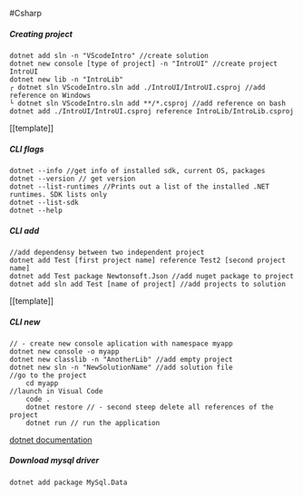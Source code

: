 #Csharp 



##### Creating project
```dotnet
dotnet add sln -n "VScodeIntro" //create solution
dotnet new console [type of project] -n "IntroUI" //create project IntroUI
dotnet new lib -n "IntroLib"
┌ dotnet sln VScodeIntro.sln add ./IntroUI/IntroUI.csproj //add reference on Windows
└ dotnet sln VScodeIntro.sln add **/*.csproj //add reference on bash
dotnet add ./IntroUI/IntroUI.csproj reference IntroLib/IntroLib.csproj
```
[[template]]

##### CLI flags
```dotnet
dotnet --info //get info of installed sdk, current OS, packages
dotnet --version // get version
dotnet --list-runtimes //Prints out a list of the installed .NET runtimes. SDK lists only
dotnet --list-sdk
dotnet --help
```


##### CLI add 
```dotnet 
//add dependensy between two independent project
dotnet add Test [first project name] reference Test2 [second project name]
dotnet add Test package Newtonsoft.Json //add nuget package to project
dotnet add sln add Test [name of project] //add projects to solution
```
[[template]]
##### CLI new
```dotnet
// - create new console aplication with namespace myapp
dotnet new console -o myapp
dotnet new classlib -n "AnotherLib" //add empty project
dotnet new sln -n "NewSolutionName" //add solution file
//go to the project
	cd myapp
//launch in Visual Code 
	code .
	dotnet restore // - second steep delete all references of the project
	dotnet run // run the application

```


[dotnet documentation](https://docs.microsoft.com/en-us/dotnet/core/tools/dotnet)


##### Download mysql driver
```dotnet
dotnet add package MySql.Data
```
